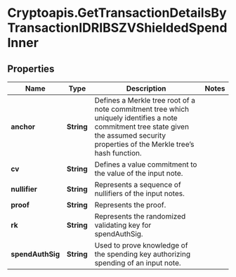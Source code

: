 # Cryptoapis.GetTransactionDetailsByTransactionIDRIBSZVShieldedSpendInner

## Properties

Name | Type | Description | Notes
------------ | ------------- | ------------- | -------------
**anchor** | **String** | Defines a Merkle tree root of a note commitment tree which uniquely identifies a note commitment tree state given the assumed security properties of the Merkle tree’s  hash function. | 
**cv** | **String** | Defines a value commitment to the value of the input note. | 
**nullifier** | **String** | Represents a sequence of nullifiers of the input notes. | 
**proof** | **String** | Represents the proof. | 
**rk** | **String** | Represents the randomized validating key for spendAuthSig. | 
**spendAuthSig** | **String** | Used to prove knowledge of the spending key authorizing spending of an input note. | 



